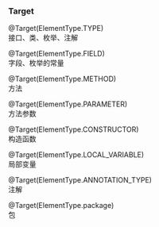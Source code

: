 ### Target  
@Target(ElementType.TYPE)  
接口、类、枚举、注解  

@Target(ElementType.FIELD)  
字段、枚举的常量  

@Target(ElementType.METHOD)  
方法  

@Target(ElementType.PARAMETER)  
方法参数  

@Target(ElementType.CONSTRUCTOR)  
构造函数  

@Target(ElementType.LOCAL_VARIABLE)  
局部变量  

@Target(ElementType.ANNOTATION_TYPE)  
注解  

@Target(ElementType.package)  
包  


